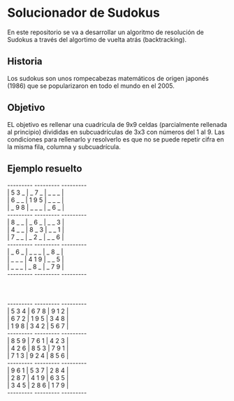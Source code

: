 # Solucionador de Sudokus
En este repositorio se va a desarrollar un algoritmo de resolución de Sudokus a través del algortimo de vuelta atrás (backtracking).

## Historia
Los sudokus son unos rompecabezas matemáticos de origen japonés (1986) que se popularizaron en todo el mundo en el 2005.

## Objetivo
EL objetivo es rellenar una cuadrícula de 9x9 celdas (parcialmente rellenada al principio) divididas en subcuadrículas de 3x3 con números del 1 al 9. Las condiciones para rellenarlo y resolverlo es que no se puede repetir cifra en la misma fila, columna y subcuadrícula.

## Ejemplo resuelto
<p>
 --------- --------- --------- <br>
| 5  3  _ | _  7  _ | _  _  _ |<br>
| 6  _  _ | 1  9  5 | _  _  _ |<br>
| _  9  8 | _  _  _ | _  6  _ |<br>
 --------- --------- --------- <br>
| 8  _  _ | _  6  _ | _  _  3 |<br>
| 4  _  _ | 8  _  3 | _  _  1 |<br>
| 7  _  _ | _  2  _ | _  _  6 |<br>
 --------- --------- --------- <br>
| _  6  _ | _  _  _ | _  8  _ |<br>
| _  _  _ | 4  1  9 | _  _  5 |<br>
| _  _  _ | _  8  _ | _  7  9 |<br>
 --------- --------- --------- <br>
<br>
<br>
<br>
 --------- --------- --------- <br>
| 5  3  4 | 6  7  8 | 9  1  2 |<br>
| 6  7  2 | 1  9  5 | 3  4  8 |<br>
| 1  9  8 | 3  4  2 | 5  6  7 |<br>
 --------- --------- --------- <br>
| 8  5  9 | 7  6  1 | 4  2  3 |<br>
| 4  2  6 | 8  5  3 | 7  9  1 |<br>
| 7  1  3 | 9  2  4 | 8  5  6 |<br>
 --------- --------- --------- <br>
| 9  6  1 | 5  3  7 | 2  8  4 |<br>
| 2  8  7 | 4  1  9 | 6  3  5 |<br>
| 3  4  5 | 2  8  6 | 1  7  9 |<br>
 --------- --------- --------- <br>
</p>